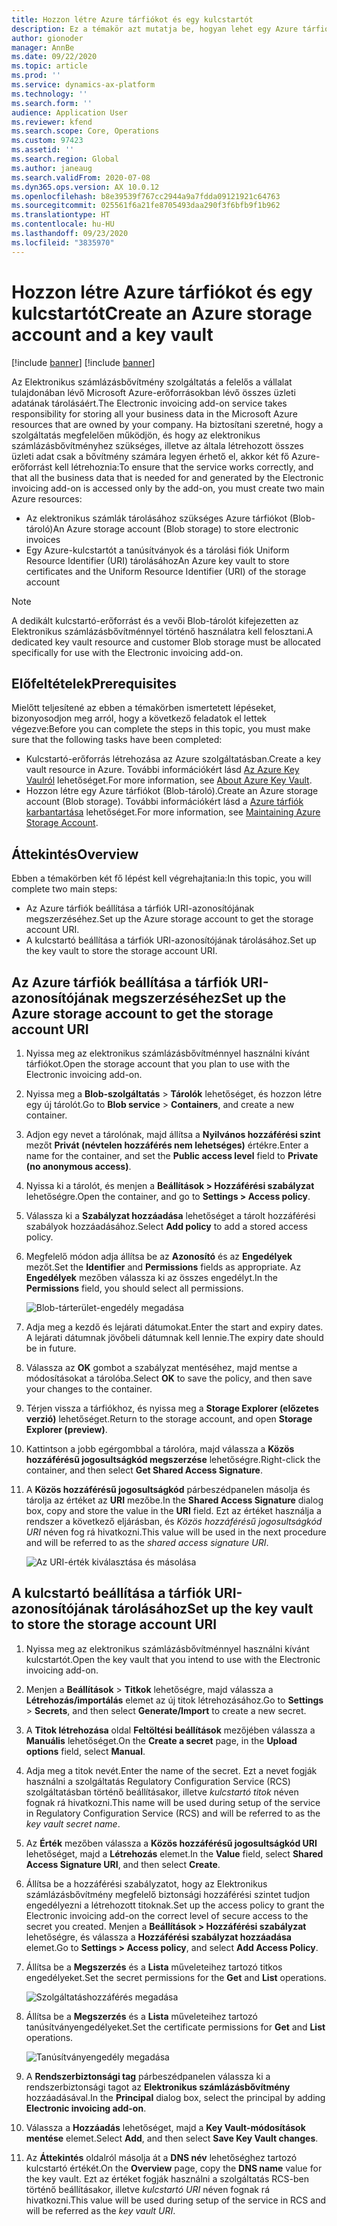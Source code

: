 ```yaml
---
title: Hozzon létre Azure tárfiókot és egy kulcstartót
description: Ez a témakör azt mutatja be, hogyan lehet egy Azure tárfiókot és egy kulcstartót létrehozni.
author: gionoder
manager: AnnBe
ms.date: 09/22/2020
ms.topic: article
ms.prod: ''
ms.service: dynamics-ax-platform
ms.technology: ''
ms.search.form: ''
audience: Application User
ms.reviewer: kfend
ms.search.scope: Core, Operations
ms.custom: 97423
ms.assetid: ''
ms.search.region: Global
ms.author: janeaug
ms.search.validFrom: 2020-07-08
ms.dyn365.ops.version: AX 10.0.12
ms.openlocfilehash: b8e39539f767cc2944a9a7fdda09121921c64763
ms.sourcegitcommit: 025561f6a21fe8705493daa290f3f6bfb9f1b962
ms.translationtype: HT
ms.contentlocale: hu-HU
ms.lasthandoff: 09/23/2020
ms.locfileid: "3835970"
---
```

# <a name="create-an-azure-storage-account-and-a-key-vault"></a><span data-ttu-id="622d4-103">Hozzon létre Azure tárfiókot és egy kulcstartót</span><span class="sxs-lookup"><span data-stu-id="622d4-103">Create an Azure storage account and a key vault</span></span>

[!include [banner](../includes/banner.md)]
[!include [banner](../includes/preview-banner.md)]


<span data-ttu-id="622d4-104">Az Elektronikus számlázásbővítmény szolgáltatás a felelős a vállalat tulajdonában lévő Microsoft Azure-erőforrásokban lévő összes üzleti adatának tárolásáért.</span><span class="sxs-lookup"><span data-stu-id="622d4-104">The Electronic invoicing add-on service takes responsibility for storing all your business data in the Microsoft Azure resources that are owned by your company.</span></span> <span data-ttu-id="622d4-105">Ha biztosítani szeretné, hogy a szolgáltatás megfelelően működjön, és hogy az elektronikus számlázásbővítményhez szükséges, illetve az általa létrehozott összes üzleti adat csak a bővítmény számára legyen érhető el, akkor két fő Azure-erőforrást kell létrehoznia:</span><span class="sxs-lookup"><span data-stu-id="622d4-105">To ensure that the service works correctly, and that all the business data that is needed for and generated by the Electronic invoicing add-on is accessed only by the add-on, you must create two main Azure resources:</span></span>

- <span data-ttu-id="622d4-106">Az elektronikus számlák tárolásához szükséges Azure tárfiókot (Blob-tároló)</span><span class="sxs-lookup"><span data-stu-id="622d4-106">An Azure storage account (Blob storage) to store electronic invoices</span></span>
- <span data-ttu-id="622d4-107">Egy Azure-kulcstartót a tanúsítványok és a tárolási fiók Uniform Resource Identifier (URI) tárolásához</span><span class="sxs-lookup"><span data-stu-id="622d4-107">An Azure key vault to store certificates and the Uniform Resource Identifier (URI) of the storage account</span></span>

> [!NOTE]
> <span data-ttu-id="622d4-108">A dedikált kulcstartó-erőforrást és a vevői Blob-tárolót kifejezetten az Elektronikus számlázásbővítménnyel történő használatra kell felosztani.</span><span class="sxs-lookup"><span data-stu-id="622d4-108">A dedicated key vault resource and customer Blob storage must be allocated specifically for use with the Electronic invoicing add-on.</span></span>

## <a name="prerequisites"></a><span data-ttu-id="622d4-109">Előfeltételek</span><span class="sxs-lookup"><span data-stu-id="622d4-109">Prerequisites</span></span>

<span data-ttu-id="622d4-110">Mielőtt teljesítené az ebben a témakörben ismertetett lépéseket, bizonyosodjon meg arról, hogy a következő feladatok el lettek végezve:</span><span class="sxs-lookup"><span data-stu-id="622d4-110">Before you can complete the steps in this topic, you must make sure that the following tasks have been completed:</span></span>

- <span data-ttu-id="622d4-111">Kulcstartó-erőforrás létrehozása az Azure szolgáltatásban.</span><span class="sxs-lookup"><span data-stu-id="622d4-111">Create a key vault resource in Azure.</span></span> <span data-ttu-id="622d4-112">További információkért lásd [Az Azure Key Vaulról](https://docs.microsoft.com/azure/key-vault/general/overview) lehetőséget.</span><span class="sxs-lookup"><span data-stu-id="622d4-112">For more information, see [About Azure Key Vault](https://docs.microsoft.com/azure/key-vault/general/overview).</span></span>
- <span data-ttu-id="622d4-113">Hozzon létre egy Azure tárfiókot (Blob-tároló).</span><span class="sxs-lookup"><span data-stu-id="622d4-113">Create an Azure storage account (Blob storage).</span></span> <span data-ttu-id="622d4-114">További információkért lásd a [Azure tárfiók karbantartása](https://docs.microsoft.com/azure/storage/blobs/) lehetőséget.</span><span class="sxs-lookup"><span data-stu-id="622d4-114">For more information, see [Maintaining Azure Storage Account](https://docs.microsoft.com/azure/storage/blobs/).</span></span>

## <a name="overview"></a><span data-ttu-id="622d4-115">Áttekintés</span><span class="sxs-lookup"><span data-stu-id="622d4-115">Overview</span></span>

<span data-ttu-id="622d4-116">Ebben a témakörben két fő lépést kell végrehajtania:</span><span class="sxs-lookup"><span data-stu-id="622d4-116">In this topic, you will complete two main steps:</span></span>

- <span data-ttu-id="622d4-117">Az Azure tárfiók beállítása a tárfiók URI-azonosítójának megszerzéséhez.</span><span class="sxs-lookup"><span data-stu-id="622d4-117">Set up the Azure storage account to get the storage account URI.</span></span>
- <span data-ttu-id="622d4-118">A kulcstartó beállítása a tárfiók URI-azonosítójának tárolásához.</span><span class="sxs-lookup"><span data-stu-id="622d4-118">Set up the key vault to store the storage account URI.</span></span>

## <a name="set-up-the-azure-storage-account-to-get-the-storage-account-uri"></a><span data-ttu-id="622d4-119">Az Azure tárfiók beállítása a tárfiók URI-azonosítójának megszerzéséhez</span><span class="sxs-lookup"><span data-stu-id="622d4-119">Set up the Azure storage account to get the storage account URI</span></span>

1. <span data-ttu-id="622d4-120">Nyissa meg az elektronikus számlázásbővítménnyel használni kívánt tárfiókot.</span><span class="sxs-lookup"><span data-stu-id="622d4-120">Open the storage account that you plan to use with the Electronic invoicing add-on.</span></span>
2. <span data-ttu-id="622d4-121">Nyissa meg a **Blob-szolgáltatás** \> **Tárolók** lehetőséget, és hozzon létre egy új tárolót.</span><span class="sxs-lookup"><span data-stu-id="622d4-121">Go to **Blob service** \> **Containers**, and create a new container.</span></span>
3. <span data-ttu-id="622d4-122">Adjon egy nevet a tárolónak, majd állítsa a **Nyilvános hozzáférési szint** mezőt **Privát (névtelen hozzáférés nem lehetséges)** értékre.</span><span class="sxs-lookup"><span data-stu-id="622d4-122">Enter a name for the container, and set the **Public access level** field to **Private (no anonymous access)**.</span></span>
4. <span data-ttu-id="622d4-123">Nyissa ki a tárolót, és menjen a **Beállítások \> Hozzáférési szabályzat** lehetőségre.</span><span class="sxs-lookup"><span data-stu-id="622d4-123">Open the container, and go to **Settings \> Access policy**.</span></span>
5. <span data-ttu-id="622d4-124">Válassza ki a **Szabályzat hozzáadása** lehetőséget a tárolt hozzáférési szabályok hozzáadásához.</span><span class="sxs-lookup"><span data-stu-id="622d4-124">Select **Add policy** to add a stored access policy.</span></span>
6. <span data-ttu-id="622d4-125">Megfelelő módon adja állítsa be az **Azonosító** és az **Engedélyek** mezőt.</span><span class="sxs-lookup"><span data-stu-id="622d4-125">Set the **Identifier** and **Permissions** fields as appropriate.</span></span> <span data-ttu-id="622d4-126">Az **Engedélyek** mezőben válassza ki az összes engedélyt.</span><span class="sxs-lookup"><span data-stu-id="622d4-126">In the **Permissions** field, you should select all permissions.</span></span>

    ![Blob-tárterület-engedély megadása](media/e-Invoicing-services-create-azure-resources-grant-blob-permissions.png)

7. <span data-ttu-id="622d4-128">Adja meg a kezdő és lejárati dátumokat.</span><span class="sxs-lookup"><span data-stu-id="622d4-128">Enter the start and expiry dates.</span></span> <span data-ttu-id="622d4-129">A lejárati dátumnak jövőbeli dátumnak kell lennie.</span><span class="sxs-lookup"><span data-stu-id="622d4-129">The expiry date should be in future.</span></span>
8. <span data-ttu-id="622d4-130">Válassza az **OK** gombot a szabályzat mentéséhez, majd mentse a módosításokat a tárolóba.</span><span class="sxs-lookup"><span data-stu-id="622d4-130">Select **OK** to save the policy, and then save your changes to the container.</span></span>
9. <span data-ttu-id="622d4-131">Térjen vissza a tárfiókhoz, és nyissa meg a **Storage Explorer (előzetes verzió)** lehetőséget.</span><span class="sxs-lookup"><span data-stu-id="622d4-131">Return to the storage account, and open **Storage Explorer (preview)**.</span></span>
10. <span data-ttu-id="622d4-132">Kattintson a jobb egérgombbal a tárolóra, majd válassza a **Közös hozzáférésű jogosultságkód megszerzése** lehetőségre.</span><span class="sxs-lookup"><span data-stu-id="622d4-132">Right-click the container, and then select **Get Shared Access Signature**.</span></span>
11. <span data-ttu-id="622d4-133">A **Közös hozzáférésű jogosultságkód** párbeszédpanelen másolja és tárolja az értéket az **URI** mezőbe.</span><span class="sxs-lookup"><span data-stu-id="622d4-133">In the **Shared Access Signature** dialog box, copy and store the value in the **URI** field.</span></span> <span data-ttu-id="622d4-134">Ezt az értéket használja a rendszer a következő eljárásban, és *Közös hozzáférésű jogosultságkód URI* néven fog rá hivatkozni.</span><span class="sxs-lookup"><span data-stu-id="622d4-134">This value will be used in the next procedure and will be referred to as the *shared access signature URI*.</span></span>

    ![Az URI-érték kiválasztása és másolása](media/e-Invoicing-services-create-azure-resources-select-and-copy-uri.png)

## <a name="set-up-the-key-vault-to-store-the-storage-account-uri"></a><span data-ttu-id="622d4-136">A kulcstartó beállítása a tárfiók URI-azonosítójának tárolásához</span><span class="sxs-lookup"><span data-stu-id="622d4-136">Set up the key vault to store the storage account URI</span></span>

1. <span data-ttu-id="622d4-137">Nyissa meg az elektronikus számlázásbővítménnyel használni kívánt kulcstartót.</span><span class="sxs-lookup"><span data-stu-id="622d4-137">Open the key vault that you intend to use with the Electronic invoicing add-on.</span></span>
2. <span data-ttu-id="622d4-138">Menjen a **Beállítások** \> **Titkok** lehetőségre, majd válassza a **Létrehozás/importálás** elemet az új titok létrehozásához.</span><span class="sxs-lookup"><span data-stu-id="622d4-138">Go to **Settings** \> **Secrets**, and then select **Generate/Import** to create a new secret.</span></span>
3. <span data-ttu-id="622d4-139">A **Titok létrehozása** oldal **Feltöltési beállítások** mezőjében válassza a **Manuális** lehetőséget.</span><span class="sxs-lookup"><span data-stu-id="622d4-139">On the **Create a secret** page, in the **Upload options** field, select **Manual**.</span></span>
4. <span data-ttu-id="622d4-140">Adja meg a titok nevét.</span><span class="sxs-lookup"><span data-stu-id="622d4-140">Enter the name of the secret.</span></span> <span data-ttu-id="622d4-141">Ezt a nevet fogják használni a szolgáltatás Regulatory Configuration Service (RCS) szolgáltatásban történő beállításakor, illetve *kulcstartó titok* néven fognak rá hivatkozni.</span><span class="sxs-lookup"><span data-stu-id="622d4-141">This name will be used during setup of the service in Regulatory Configuration Service (RCS) and will be referred to as the *key vault secret name*.</span></span>
5. <span data-ttu-id="622d4-142">Az **Érték** mezőben válassza a **Közös hozzáférésű jogosultságkód URI** lehetőséget, majd a **Létrehozás** elemet.</span><span class="sxs-lookup"><span data-stu-id="622d4-142">In the **Value** field, select **Shared Access Signature URI**, and then select **Create**.</span></span>
6. <span data-ttu-id="622d4-143">Állítsa be a hozzáférési szabályzatot, hogy az Elektronikus számlázásbővítmény megfelelő biztonsági hozzáférési szintet tudjon engedélyezni a létrehozott titoknak.</span><span class="sxs-lookup"><span data-stu-id="622d4-143">Set up the access policy to grant the Electronic invoicing add-on the correct level of secure access to the secret you created.</span></span> <span data-ttu-id="622d4-144">Menjen a **Beállítások \> Hozzáférési szabályzat** lehetőségre, és válassza a **Hozzáférési szabályzat hozzáadása** elemet.</span><span class="sxs-lookup"><span data-stu-id="622d4-144">Go to **Settings \> Access policy**, and select **Add Access Policy**.</span></span>
7. <span data-ttu-id="622d4-145">Állítsa be a **Megszerzés** és a **Lista** műveleteihez tartozó titkos engedélyeket.</span><span class="sxs-lookup"><span data-stu-id="622d4-145">Set the secret permissions for the **Get** and **List** operations.</span></span>

    ![Szolgáltatáshozzáférés megadása](media/e-Invoicing-services-create-azure-resources-grant-service-access.png)

8. <span data-ttu-id="622d4-147">Állítsa be a **Megszerzés** és a **Lista** műveleteihez tartozó tanúsítványengedélyeket.</span><span class="sxs-lookup"><span data-stu-id="622d4-147">Set the certificate permissions for **Get** and **List** operations.</span></span>

    ![Tanúsítványengedély megadása](media/e-Invoicing-services-create-azure-resources-grant-certificate-permission.png)

9. <span data-ttu-id="622d4-149">A **Rendszerbiztonsági tag** párbeszédpanelen válassza ki a rendszerbiztonsági tagot az **Elektronikus számlázásbővítmény** hozzáadásával.</span><span class="sxs-lookup"><span data-stu-id="622d4-149">In the **Principal** dialog box, select the principal by adding **Electronic invoicing add-on**.</span></span>
10. <span data-ttu-id="622d4-150">Válassza a **Hozzáadás** lehetőséget, majd a **Key Vault-módosítások mentése** elemet.</span><span class="sxs-lookup"><span data-stu-id="622d4-150">Select **Add**, and then select **Save Key Vault changes**.</span></span>
11. <span data-ttu-id="622d4-151">Az **Áttekintés** oldalról másolja át a **DNS név** lehetőséghez tartozó kulcstartó értékét.</span><span class="sxs-lookup"><span data-stu-id="622d4-151">On the **Overview** page, copy the **DNS name** value for the key vault.</span></span> <span data-ttu-id="622d4-152">Ezt az értéket fogják használni a szolgáltatás RCS-ben történő beállításakor, illetve *kulcstartó URI* néven fognak rá hivatkozni.</span><span class="sxs-lookup"><span data-stu-id="622d4-152">This value will be used during setup of the service in RCS and will be referred as the *key vault URI*.</span></span>
